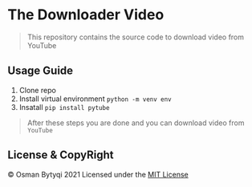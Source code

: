 #  The Downloader Video

>  This repository contains the source code  to download video from YouTube

## Usage Guide
 1. Clone repo
 2. Install virtual environment `python -m venv env`
 3. Insatall `pip install pytube`

>  After these steps you are done and you can download video    from  `YouTube`



##  License & CopyRight
 
 © Osman Bytyqi 2021
Licensed under the [MIT License](https://github.com/OsmanBytyqi/DownloadfromYoutube/blob/master/LICENSE)

